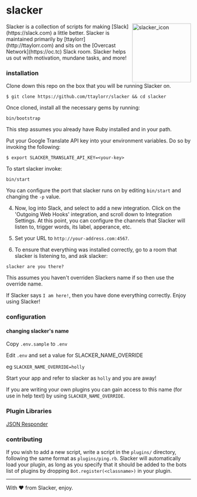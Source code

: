 # slacker

<img src="http://i.imgur.com/tMom4oB.png" alt="slacker_icon" width="160" height="160" align="right">
Slacker is a collection of scripts for making [Slack](https://slack.com) a little better.
Slacker is maintained primarily by [ttaylorr](http://ttaylorr.com) and sits on the [Overcast Network](https://oc.tc) Slack room.  Slacker helps us out with motivation, mundane tasks, and more!

### installation

Clone down this repo on the box that you will be running Slacker on.

```
$ git clone https://github.com/ttaylorr/slacker && cd slacker
```

Once cloned, install all the necessary gems by running:

```
bin/bootstrap
```

This step assumes you already have Ruby installed and in your path.

Put your Google Translate API key into your environment variables.  Do so by invoking the following:

```
$ export SLACKER_TRANSLATE_API_KEY=<your-key>
```

To start slacker invoke:

```
bin/start
```

You can configure the port that slacker runs on by editing `bin/start` and changing the `-p` value.

4. Now, log into Slack, and select to add a new integration.  Click on the 'Outgoing Web Hooks' integration, and scroll down to Integration Settings.  At this point, you can configure the channels that Slacker will listen to, trigger words, its label, apperance, etc.

5. Set your URL to `http://your-address.com:4567`.

6. To ensure that everything was installed correctly, go to a room that slacker is listening to, and ask slacker:

```
slacker are you there?
```

This assumes you haven't overriden Slackers name if so then use the override name.

If Slacker says `I am here!`, then you have done everything correctly.  Enjoy using Slacker!

### configuration

#### changing slacker's name

Copy `.env.sample` to `.env`

Edit `.env` and set a value for SLACKER_NAME_OVERRIDE

eg `SLACKER_NAME_OVERRIDE=holly`

Start your app and refer to slacker as `holly` and you are away!

If you are writing your own plugins you can gain access to this name (for use in help text) by using `SLACKER_NAME_OVERRIDE`.

### Plugin Libraries

[JSON Responder](using_json_responder.md)

### contributing

If you wish to add a new script, write a script in the `plugins/` directory, following the same format as `plugins/ping.rb`.  Slacker will automatically load your plugin, as long as you specify that it should be added to the bots list of plugins by dropping `Bot.register(<classname>)` in your plugin.

------

With :hearts: from Slacker, enjoy.
